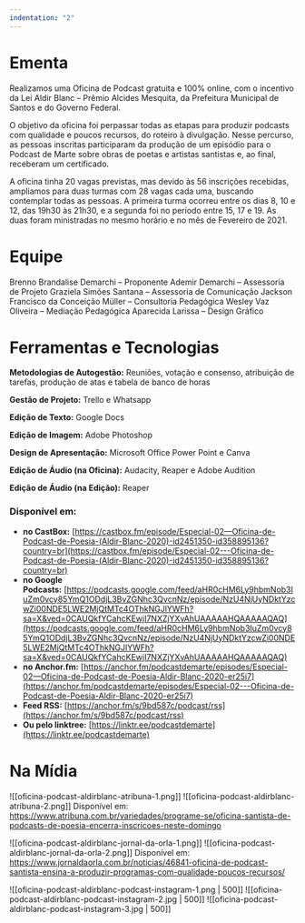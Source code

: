 ```yaml
---
indentation: "2"
---
```


# Ementa

Realizamos uma Oficina de Podcast gratuita e 100% online, com o incentivo da Lei Aldir Blanc – Prêmio Alcides Mesquita, da Prefeitura Municipal de Santos e do Governo Federal.

O objetivo da oficina foi perpassar todas as etapas para produzir podcasts com qualidade e poucos recursos, do roteiro à divulgação. Nesse percurso, as pessoas inscritas participaram da produção de um episódio para o Podcast de Marte sobre obras de poetas e artistas santistas e, ao final, receberam um certificado.

A oficina tinha 20 vagas previstas, mas devido às 56 inscrições recebidas, ampliamos para duas turmas com 28 vagas cada uma, buscando contemplar todas as pessoas. A primeira turma ocorreu entre os dias 8, 10 e 12, das 19h30 às 21h30, e a segunda foi no período entre 15, 17 e 19. As duas foram ministradas no mesmo horário e no mês de Fevereiro de 2021.

# Equipe

Brenno Brandalise Demarchi – Proponente
Ademir Demarchi – Assessoria de Projeto
Graziela Simões Santana – Assessoria de Comunicação
Jackson Francisco da Conceição Müller – Consultoria Pedagógica
Wesley Vaz Oliveira – Mediação Pedagógica
Aparecida Larissa – Design Gráfico

# Ferramentas e Tecnologias

**Metodologias de Autogestão:** Reuniões, votação e consenso, atribuição de tarefas, produção de atas e tabela de banco de horas

**Gestão de Projeto:** Trello e Whatsapp

**Edição de Texto:** Google Docs

**Edição de Imagem:** Adobe Photoshop

**Design de Apresentação:** Microsoft Office Power Point e Canva

**Edição de Áudio (na Oficina):** Audacity, Reaper e Adobe Audition

**Edição de Áudio (na Edição):** Reaper

### Disponível em:

- **no CastBox:** [https://castbox.fm/episode/Especial-02—Oficina-de-Podcast-de-Poesia-(Aldir-Blanc-2020)-id2451350-id358895136?country=br](https://castbox.fm/episode/Especial-02---Oficina-de-Podcast-de-Poesia-(Aldir-Blanc-2020)-id2451350-id358895136?country=br)
- **no Google Podcasts:** [https://podcasts.google.com/feed/aHR0cHM6Ly9hbmNob3IuZm0vcy85YmQ1ODdjL3BvZGNhc3QvcnNz/episode/NzU4NjUyNDktYzcwZi00NDE5LWE2MjQtMTc4OThkNGJlYWFh?sa=X&ved=0CAUQkfYCahcKEwjI7NXZjYXvAhUAAAAAHQAAAAAQAQ](https://podcasts.google.com/feed/aHR0cHM6Ly9hbmNob3IuZm0vcy85YmQ1ODdjL3BvZGNhc3QvcnNz/episode/NzU4NjUyNDktYzcwZi00NDE5LWE2MjQtMTc4OThkNGJlYWFh?sa=X&ved=0CAUQkfYCahcKEwjI7NXZjYXvAhUAAAAAHQAAAAAQAQ)
- **no Anchor.fm:** [https://anchor.fm/podcastdemarte/episodes/Especial-02—Oficina-de-Podcast-de-Poesia-Aldir-Blanc-2020-er25i7](https://anchor.fm/podcastdemarte/episodes/Especial-02---Oficina-de-Podcast-de-Poesia-Aldir-Blanc-2020-er25i7)
- **Feed RSS:** [https://anchor.fm/s/9bd587c/podcast/rss](https://anchor.fm/s/9bd587c/podcast/rss)
- **Ou pelo linktree:** [https://linktr.ee/podcastdemarte](https://linktr.ee/podcastdemarte)

# Na Mídia

![[oficina-podcast-aldirblanc-atribuna-1.png]]
![[oficina-podcast-aldirblanc-atribuna-2.png]]
Disponível em: https://www.atribuna.com.br/variedades/programe-se/oficina-santista-de-podcasts-de-poesia-encerra-inscricoes-neste-domingo

![[oficina-podcast-aldirblanc-jornal-da-orla-1.png]]
![[oficina-podcast-aldirblanc-jornal-da-orla-2.png]]
Disponível em: https://www.jornaldaorla.com.br/noticias/46841-oficina-de-podcast-santista-ensina-a-produzir-programas-com-qualidade-poucos-recursos/

![[oficina-podcast-aldirblanc-podcast-instagram-1.png | 500]]
![[oficina-podcast-aldirblanc-podcast-instagram-2.jpg | 500]]
![[oficina-podcast-aldirblanc-podcast-instagram-3.jpg | 500]]